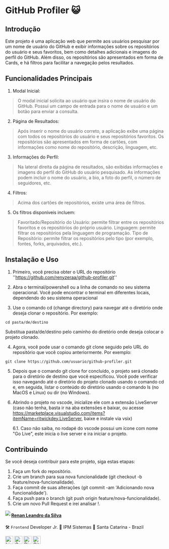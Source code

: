 # GitHub Profiler 😺

## Introdução

Este projeto é uma aplicação web que permite aos usuários pesquisar por um nome de usuário do GitHub e exibir informações sobre os repositórios do usuário e seus favoritos, bem como detalhes adicionais e imagens do perfil do GitHub. Além disso, os repositórios são apresentados em forma de Cards, e há filtros para facilitar a navegação pelos resultados.

## Funcionalidades Principais

1. Modal Inicial:

> O modal inicial solicita ao usuário que insira o nome de usuário do GitHub.
> Possui um campo de entrada para o nome de usuário e um botão para enviar a consulta.

2. Página de Resultados:

> Após inserir o nome do usuário correto, a aplicação exibe uma página com todos os repositórios do usuário e seus repositórios favoritos.
> Os repositórios são apresentados em forma de cartões, com informações como nome do repositório, descrição, linguagem, etc.

3. Informações do Perfil:

> Na lateral direita da página de resultados, são exibidas informações e imagens do perfil do GitHub do usuário pesquisado.
> As informações podem incluir o nome do usuário, a bio, a foto do perfil, o número de seguidores, etc.

4. Filtros:

> Acima dos cartões de repositórios, existe uma área de filtros.

5. Os filtros disponíveis incluem:

> Favoritado/Repositório do Usuário: permite filtrar entre os repositórios favoritos e os repositórios do próprio usuário.
> Linguagem: permite filtrar os repositórios pela linguagem de programação.
> Tipo de Repositório: permite filtrar os repositórios pelo tipo (por exemplo, fontes, forks, arquivados, etc.).

## Instalação e Uso

1. Primeiro, você precisa obter o URL do repositório ''https://github.com/renyzeraa/github-profiler.git''

2. Abra o terminal/powershell ou a linha de comando no seu sistema operacional. Você pode encontrar o terminal em diferentes locais, dependendo do seu sistema operacional

3. Use o comando cd (change directory) para navegar até o diretório onde deseja clonar o repositório. Por exemplo:

```
cd pasta/de/destino
```

Substitua pasta/de/destino pelo caminho do diretório onde deseja colocar o projeto clonado.

4. Agora, você pode usar o comando git clone seguido pelo URL do repositório que você copiou anteriormente. Por exemplo:

```
git clone https://github.com/usuario/github-profiler.git

```

5. Depois que o comando git clone for concluído, o projeto será clonado para o diretório de destino que você especificou. Você pode verificar isso navegando até o diretório do projeto clonado usando o comando cd e, em seguida, listar o conteúdo do diretório usando o comando ls (no MacOS e Linux) ou dir (no Windows).

6. Abrindo o projeto no vscode, inicialize ele com a extensão LiveServer (caso não tenha, basta ir na aba extensões e baixar, ou acesse https://marketplace.visualstudio.com/items?itemName=ritwickdey.LiveServer, baixe e instale via vsix)

   6.1. Caso não saiba, no rodapé do vscode possui um ícone com nome "Go Live", este inicia o live server e ira iniciar o projeto.

## Contribuindo

Se você deseja contribuir para este projeto, siga estas etapas:

1. Faça um fork do repositório.
2. Crie um branch para sua nova funcionalidade (git checkout -b feature/nova-funcionalidade).
3. Faça commit de suas alterações (git commit -am 'Adicionando nova funcionalidade').
4. Faça push para o branch (git push origin feature/nova-funcionalidade).
5. Crie um novo Pull Request e irei analisar !.

</div>

<img align="left" src="https://www.github.com/renyzeraa.png?size=150">

#### [**Renan Leandro da Silva**](https://github.com/renyzeraa)

🛠 `Frontend` Developer Jr.
💼 IPM Sistemas
📍 Santa Catarina - Brazil

<a href="https://www.linkedin.com/in/renyzeraa" target="_blank"><img src="https://img.shields.io/badge/LinkedIn-0077B5?style=flat&logo=linkedin&logoColor=white" alt="LinkedIn Badge" height="25"></a>&nbsp;<a href="mailto:renansilvaytb@gmail.com" target="_blank"><img src="https://img.shields.io/badge/Gmail-D14836?style=flat&logo=gmail&logoColor=white" alt="Gmail Badge" height="25"></a>&nbsp;<a href="#"><img src="https://img.shields.io/badge/Discord-%237289DA.svg?logo=discord&logoColor=white" title="renan_s#7826" alt="Discord Badge" height="25"></a>&nbsp;<a href="https://www.github.com/renyzeraa" target="_blank"><img src="https://img.shields.io/badge/GitHub-100000?style=flat&logo=github&logoColor=white" alt="GitHub Badge" height="25"></a>&nbsp;

<br clear="left"/>
